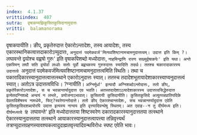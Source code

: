 ```yaml
---
index:  4.1.37
vrittiindex:  487
sutra:  वृषाकप्यझिकुसितकुसिदानामुदात्तः
vritti:  balamanorama 
---
```


वृषाकपायीति। ङीप्, प्रकृतेरुदात्त ऐकारोऽन्तादेशः, तस्य आयादेशः, तस्य एकारस्थानिकत्वात्तदाकारोऽप्युदात्तः, `अनुदात्तं पदमेकवर्ज'मित्यवशिष्टानामचामनुदात्तत्वम्। उदात्त इति किम् ?। `लघावन्ते द्वयोश्च वह्वषो गुरुः' इति वृषाकपिशब्दो मध्योदात्तः, `नाहमिन्द्राणि रारण सख्युर्वृषाकपेः' इति यथा। अन्ते एकस्मिन् लघौ सति द्वयोर्वा लध्वोः सतोः पूर्वो बह्वच्कस्य गुरुरुदात्तः स्यादिति तदर्थः। ततश्च षकारादाकारस्य उदात्तत्वे `अनुदात्तं पदमेकवर्जमित्यवशिष्टानामचामनुदात्तत्वमिति स्थितिः। तथा च पकारादिकारस्यानुदात्तत्वात्तत्स्थाने एकारोऽनुदात्तः स्यात्। ततस्च तदादेशभूतायादेशाकारस्याप्यनुदात्तत्वं स्यात्। अतोऽत्र उदात्तत्वविधिः। ?ग्नायीति। `अग्निर्मूर्धा' इत्यादौ अग्निशब्दोऽन्तोदात्तः, ततो ङीप्, प्रकृतेरैकारोऽन्तादेशः, स च भवन्नान्तर्यादुदात्त एव भवति। अतस्तदादेशाऽऽयादेशाकारस्य उदात्तत्वसिद्धेरुदात्त इत्येतदग्निशब्दे अन्वयं न लभते, प्रयोजनाऽभावात्। कुसितायी कुसिदायीति। कुसितकुसिदे अव्युत्पन्नप्रातिपदिके देवताविशेषस्य नामधेये, फिट्?स्वरेणान्तोदात्ते। ततो ङीप् ऐकारश्चान्तादेशः, सच भवन्नान्तर्यादुदात्त एवेति कुसितकुसिदशब्दयोरपि उदात्त इत्यस्य नान्वय इति वृत्त्यादिग्रन्थेषु स्थितम्। अत एवाह--न तु दीर्घमध्य इति। दीर्घमध्यत्वे हि `लघावन्ते' इति मध्योदात्ततया शिष्टस्वरेण दकारादकारस्यानुदात्ततया तत्स्थाने ऐकारस्यानुदात्ततया तत्स्थाने आयाकारस्यानुदात्तत्वापत्त्या तन्निवृत्त्यर्थं तत्राप्युदात्तग्रहणस्यावश्यकत्वादुदाह्मतवृत्त्यादिग्रन्थविरोधः स्पष्ट एवेति भावः।

